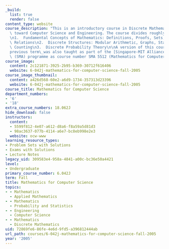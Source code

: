 ```yaml
---
_build:
  list: true
  render: false
content_type: website
course_description: "This is an introductory course in Discrete Mathematics oriented\
  \ toward Computer Science and Engineering. The course divides roughly into thirds:\n\
  \n1.  Fundamental Concepts of Mathematics: Definitions, Proofs, Sets, Functions,\
  \ Relations\n2.  Discrete Structures: Modular Arithmetic, Graphs, State Machines,\
  \ Counting\n3.  Discrete Probability Theory\n\nA version of this course from a\_\
  previous term\_was also taught as part of the [Singapore-MIT Alliance](http://web.mit.edu/sma/)\
  \ (SMA) programme as course number SMA 5512 (Mathematics for Computer Science).\n"
course_image:
  content: 2c121871-3925-2b95-b369-30712f616406
  website: 6-042j-mathematics-for-computer-science-fall-2005
course_image_thumbnail:
  content: a426d568-60e2-a6d9-1734-357313d23396
  website: 6-042j-mathematics-for-computer-science-fall-2005
course_title: Mathematics for Computer Science
department_numbers:
- '6'
- '18'
extra_course_numbers: 18.062J
hide_download: false
instructors:
  content:
  - 5599f812-4e07-a612-d8a6-f8a59a5d81d3
  - 98ac3637-077b-4114-a6e7-bc8eb998e2e3
  website: ocw-www
learning_resource_types:
- Problem Sets with Solutions
- Exams with Solutions
- Lecture Notes
legacy_uid: 309583e4-958a-4841-a00c-bc36e50a4421
level:
- Undergraduate
primary_course_number: 6.042J
term: Fall
title: Mathematics for Computer Science
topics:
- - Mathematics
  - Applied Mathematics
- - Mathematics
  - Probability and Statistics
- - Engineering
  - Computer Science
- - Mathematics
  - Discrete Mathematics
uid: 72869fe6-86fe-4e6d-9fd5-a396812444ab
url_path: courses/6-042j-mathematics-for-computer-science-fall-2005
year: '2005'
---
```

